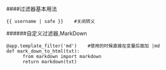 ####过滤器基本用法

```
{{ username | safe }}    #关闭转义
```

######自定义过滤器,MarkDown
```
@app.template_filter('md')    #使用的时候直接在变量后面加 |md
def mark_down_to_html(txt):
	  from markdown import markdown
	  return markdown(txt)
```
